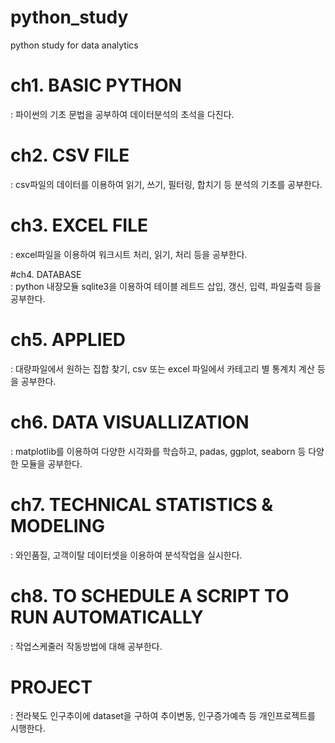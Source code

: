 # python_study
python study  for data analytics

# ch1. BASIC PYTHON <br> 
: 파이썬의 기초 문법을 공부하여 데이터분석의 초석을 다진다.

# ch2. CSV FILE <br>
: csv파일의 데이터를 이용하여 읽기, 쓰기, 필터링, 합치기 등 분석의 기초를 공부한다.

# ch3. EXCEL FILE <br>
: excel파일을 이용하여 워크시트 처리, 읽기, 처리 등을 공부한다.

#ch4. DATABASE <br>
: python 내장모듈 sqlite3을 이용하여 테이블 레트드 삽입, 갱신, 입력, 파일출력 등을 공부한다.

# ch5. APPLIED <br>
: 대량파일에서 원하는 집합 찾기, csv 또는 excel 파일에서 카테고리 별 통계치 계산 등을 공부한다.

# ch6. DATA VISUALLIZATION <br>
: matplotlib를 이용하여 다양한 시각화를 학습하고, padas, ggplot, seaborn 등 다양한 모듈을 공부한다.

# ch7. TECHNICAL STATISTICS & MODELING <br>
: 와인품질, 고객이탈 데이터셋을 이용하여 분석작업을 실시한다.

# ch8. TO SCHEDULE A SCRIPT TO RUN AUTOMATICALLY <br>
: 작업스케줄러 작동방법에 대해 공부한다. 

# PROJECT <br>
: 전라북도 인구추이에 dataset을 구하여 추이변동, 인구증가예측 등 개인프로젝트를 시행한다.
